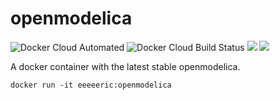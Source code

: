 # openmodelica

![Docker Cloud Automated](https://img.shields.io/docker/cloud/automated/eeeeeric/openmodelica)
![Docker Cloud Build Status](https://img.shields.io/docker/cloud/build/eeeeeric/openmodelica)
[![](https://images.microbadger.com/badges/image/eeeeeric/openmodelica.svg)](https://microbadger.com/images/eeeeeric/openmodelica "Get your own image badge on microbadger.com")
[![](https://images.microbadger.com/badges/version/eeeeeric/openmodelica.svg)](https://microbadger.com/images/eeeeeric/openmodelica "Get your own version badge on microbadger.com")

A docker container with the latest stable openmodelica.

```
docker run -it eeeeeric:openmodelica
```
